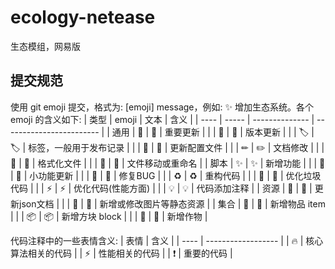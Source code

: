 # ecology-netease
生态模组，网易版

## 提交规范

使用 git emoji 提交，格式为: [emoji] message，例如: ✨ 增加生态系统。各个 emoji 的含义如下:
| 类型 | emoji | 文本           | 含义                     |
| ---- | ----- | -------------- | ------------------------ |
| 通用 | 🎉     | :tada:         | 重要更新                 |
|      | 🔖     | :bookmark:     | 版本更新                 |
|      | 🏷     | :label:        | 标签，一般用于发布记录   |
|      | 🔧     | :wrench:       | 更新配置文件             |
|      | ✏     | :pencil2:      | 文档修改                 |
|      | 🎨     | :art:          | 格式化文件               |
|      | 🚚     | :truck:        | 文件移动或重命名         |
| 脚本 | ✨     | :sparkles:     | 新增功能                 |
|      | 🚧     | :construction: | 小功能更新               |
|      | 🐛     | :bug:          | 修复BUG                  |
|      | ♻     | :recycle:      | 重构代码                 |
|      | 💩     | :poop:         | 优化垃圾代码             |
|      | ⚡     | :zap:          | 优化代码(性能方面)       |
|      | 💡     | :bulb:         | 代码添加注释             |
| 资源 | 📑     | :pencil:       | 更新json文档             |
|      | 🍱     | :bento:        | 新增或修改图片等静态资源 |
| 集合 | 📜     | :scroll:       | 新增物品 item            |
|      | 📦     | :package:      | 新增方块 block           |
|      | 🌱     | :seedling:     | 新增作物                 |

代码注释中的一些表情含义:
| 表情 | 含义               |
| ---- | ------------------ |
| 🔥    | 核心算法相关的代码 |
| ⚡    | 性能相关的代码     |
| ❗️    | 重要的代码         |